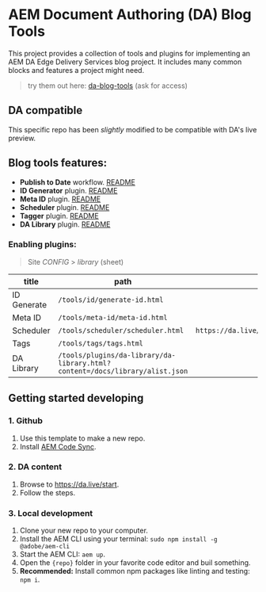 # AEM Document Authoring (DA) Blog Tools

This project provides a collection of tools and plugins for implementing an AEM DA Edge Delivery Services blog project. It includes many common blocks and features a project might need.

> try them out here: [da-blog-tools](https://da.live/#/aemsites/da-blog-tools) (ask for access)

## DA compatible

This specific repo has been _slightly_ modified to be compatible with DA's live preview.

## Blog tools features:
- **Publish to Date** workflow. [README](.github/workflows/README.md)
- **ID Generator** plugin. [README](tools/id/README.md)
- **Meta ID** plugin. [README](tools/meta-id/README.md)
- **Scheduler** plugin. [README](tools/scheduler/README.md)
- **Tagger** plugin. [README](tools/tags/README.md)
- **DA Library** plugin. [README](tools/plugins/da-library/README.md)

### Enabling plugins:

> Site _CONFIG_ > _library_ (sheet)

| title       | path                                                                         | icon                                                        | ref | format | experience |
| ----------- | ---------------------------------------------------------------------------- | ----------------------------------------------------------- | --- | ------ | ---------- |
| ID Generate | `/tools/id/generate-id.html`                                                 |
| Meta ID     | `/tools/meta-id/meta-id.html`                                                | 
| Scheduler   | `/tools/scheduler/scheduler.html`                                            | `https://da.live/blocks/edit/img/S2_icon_Calendar_20_N.svg` |     |        | dialog     |
| Tags        | `/tools/tags/tags.html`                                                      |
| DA Library  | `/tools/plugins/da-library/da-library.html?content=/docs/library/alist.json` |


## Getting started developing

### 1. Github
1. Use this template to make a new repo.
1. Install [AEM Code Sync](https://github.com/apps/aem-code-sync).

### 2. DA content
1. Browse to https://da.live/start.
2. Follow the steps.

### 3. Local development
1. Clone your new repo to your computer.
1. Install the AEM CLI using your terminal: `sudo npm install -g @adobe/aem-cli`
1. Start the AEM CLI: `aem up`.
1. Open the `{repo}` folder in your favorite code editor and buil something.
1. **Recommended:** Install common npm packages like linting and testing: `npm i`.
